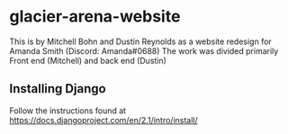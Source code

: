 # glacier-arena-website
This is by Mitchell Bohn and Dustin Reynolds as a website redesign for Amanda Smith (Discord: Amanda#0688)
The work was divided primarily Front end (Mitchell) and back end (Dustin)
## Installing Django
Follow the instructions found at https://docs.djangoproject.com/en/2.1/intro/install/

